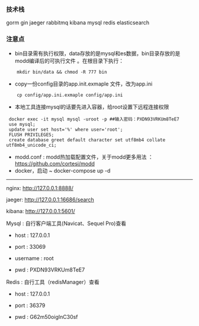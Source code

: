 

### 技术栈
gorm gin jaeger rabbitmq kibana mysql redis elasticsearch
### 注意点

* bin目录需有执行权限，data存放的是mysql和es数据，bin目录存放的是modd编译后的可执行文件
。在根目录下执行：
```shell
    mkdir bin/data && chmod -R 777 bin
```
* copy一份config目录的app.init.exmaple 文件，改为app.ini
```shell
    cp config/app.ini.exmaple config/app.ini
```
* 本地工具连接mysql的话要先进入容器，给root设置下远程连接权限

```shell
 docker exec -it mysql mysql -uroot -p ##输入密码：PXDN93VRKUm8TeE7
 use mysql;
 update user set host='%' where user='root';
 FLUSH PRIVILEGES;
 create database greet default character set utf8mb4 collate utf8mb4_unicode_ci;
```
* modd.conf :  modd热加载配置文件，关于modd更多用法 ： https://github.com/cortesi/modd
* docker，启动 ~ docker-compose up -d


------------------

nginx: http://127.0.0.1:8888/

jaeger: http://127.0.0.1:16686/search

kibana: http://127.0.0.1:5601/

Mysql :  自行客户端工具(Navicat、Sequel Pro)查看

- host : 127.0.0.1

- port : 33069

- username : root

- pwd : PXDN93VRKUm8TeE7

Redis :  自行工具（redisManager）查看

- host : 127.0.0.1

- port : 36379

- pwd : G62m50oigInC30sf